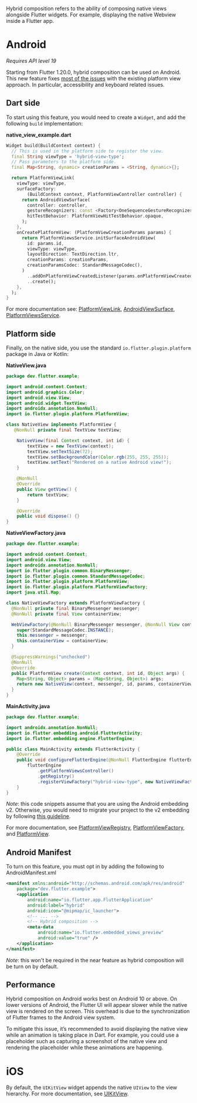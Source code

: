 Hybrid composition refers to the ability of composing native views alongside Flutter widgets. For example, displaying the native Webview inside a Flutter app.

# Android
*Requires API level 19*

Starting from Flutter 1.20.0, hybrid composition can be used on Android. This new feature fixes [most of the issues](https://github.com/flutter/flutter/wiki/Android-Platform-Views#associated-problems-and-workarounds) with the existing platform view approach. In particular, accessibility and keyboard related issues.

## Dart side

To start using this feature, you would need to create a `Widget`, and add the following `build` implementation:

**native_view_example.dart**
```dart
Widget build(BuildContext context) {
  // This is used in the platform side to register the view.
  final String viewType = 'hybrid-view-type';
  // Pass parameters to the platform side.
  final Map<String, dynamic> creationParams = <String, dynamic>{};

  return PlatformViewLink(
    viewType: viewType, 
    surfaceFactory:
        (BuildContext context, PlatformViewController controller) {
      return AndroidViewSurface(
        controller: controller,
        gestureRecognizers: const <Factory<OneSequenceGestureRecognizer>>{},
        hitTestBehavior: PlatformViewHitTestBehavior.opaque,
      );
    },
    onCreatePlatformView: (PlatformViewCreationParams params) {
      return PlatformViewsService.initSurfaceAndroidView(
        id: params.id,
        viewType: viewType,
        layoutDirection: TextDirection.ltr,
        creationParams: creationParams,
        creationParamsCodec: StandardMessageCodec(),
      )
        ..addOnPlatformViewCreatedListener(params.onPlatformViewCreated)
        ..create();
    },
  );
}
```

For more documentation see: [PlatformViewLink](https://api.flutter.dev/flutter/widgets/PlatformViewLink-class.html), [AndroidViewSurface](https://api.flutter.dev/flutter/widgets/AndroidViewSurface-class.html), [PlatformViewsService](https://api.flutter.dev/flutter/services/PlatformViewsService-class.html).

## Platform side

Finally, on the native side, you use the standard `io.flutter.plugin.platform` package in Java or Kotlin:

**NativeView.java**

```java
package dev.flutter.example;

import android.content.Context;
import android.graphics.Color;
import android.view.View;
import android.widget.TextView;
import androidx.annotation.NonNull;
import io.flutter.plugin.platform.PlatformView;

class NativeView implements PlatformView {
   @NonNull private final TextView textView;

    NativeView(final Context context, int id) {
        textView = new TextView(context);
        textView.setTextSize(72);
        textView.setBackgroundColor(Color.rgb(255, 255, 255));
        textView.setText("Rendered on a native Android view!");
    }

    @NonNull
    @Override
    public View getView() {
        return textView;
    }

    @Override
    public void dispose() {}
}
```

**NativeViewFactory.java**
```java
package dev.flutter.example;

import android.content.Context;
import android.view.View;
import androidx.annotation.NonNull;
import io.flutter.plugin.common.BinaryMessenger;
import io.flutter.plugin.common.StandardMessageCodec;
import io.flutter.plugin.platform.PlatformView;
import io.flutter.plugin.platform.PlatformViewFactory;
import java.util.Map;

class NativeViewFactory extends PlatformViewFactory {
  @NonNull private final BinaryMessenger messenger;
  @NonNull private final View containerView;

  WebViewFactory(@NonNull BinaryMessenger messenger, @NonNull View containerView) {
    super(StandardMessageCodec.INSTANCE);
    this.messenger = messenger;
    this.containerView = containerView;
  }

  @SuppressWarnings("unchecked")
  @NonNull
  @Override
  public PlatformView create(Context context, int id, Object args) {
    Map<String, Object> params = (Map<String, Object>) args;
    return new NativeView(context, messenger, id, params, containerView);
  }
}
```

**MainActivity.java**
```java
package dev.flutter.example;

import androidx.annotation.NonNull;
import io.flutter.embedding.android.FlutterActivity;
import io.flutter.embedding.engine.FlutterEngine;

public class MainActivity extends FlutterActivity {
    @Override
    public void configureFlutterEngine(@NonNull FlutterEngine flutterEngine) {
        flutterEngine
            .getPlatformViewsController()
            .getRegistry()
            .registerViewFactory("hybrid-view-type", new NativeViewFactory());
    }
}
```
*Note*: this code snippets assume that you are using the Android embedding v2. Otherwise, you would need to migrate your project to the v2 embedding by following [this guideline](https://github.com/flutter/flutter/wiki/Upgrading-pre-1.12-Android-projects).

For more documentation, see [PlatformViewRegistry](https://api.flutter.dev/javadoc/io/flutter/plugin/platform/PlatformViewRegistry.html), [PlatformViewFactory](https://api.flutter.dev/javadoc/io/flutter/plugin/platform/PlatformViewFactory.html), and [PlatformView](https://api.flutter.dev/javadoc/io/flutter/plugin/platform/PlatformView.html).

## Android Manifest
To turn on this feature, you must opt in by adding the following <meta-data> to AndroidManifest.xml

```xml
<manifest xmlns:android="http://schemas.android.com/apk/res/android"
    package="dev.flutter.example">
    <application
        android:name="io.flutter.app.FlutterApplication"
        android:label="hybrid"
        android:icon="@mipmap/ic_launcher">
        <!-- ... -->
        <!-- Hybrid composition -->
        <meta-data
            android:name="io.flutter.embedded_views_preview"
            android:value="true" />
    </application>
</manifest>
```
*Note*: this won't be required in the near feature as hybrid composition will be turn on by default. 

## Performance

Hybrid composition on Android works best on Android 10 or above. On lower versions of Android, the Flutter UI will appear slower while the native view is rendered on the screen. This overhead is due to the synchronization of Flutter frames to the Android view system. 

To mitigate this issue, it’s recommended to avoid displaying the native view while an animation is taking place in Dart. For example, you could use a placeholder such as capturing a screenshot of the native view and rendering the placeholder while these animations are happening.

# iOS

By default, the `UIKitView` widget appends the native `UIView` to the view hierarchy. For more documentation, see [UIKitView](https://api.flutter.dev/flutter/widgets/UiKitView-class.html).
